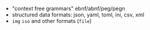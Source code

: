 * "context free grammars" ebnf/abnf/peg/pegn
* structured data formats: json, yaml, toml, ini, csv, xml
* `img` `iso` and other formats (`file`)

